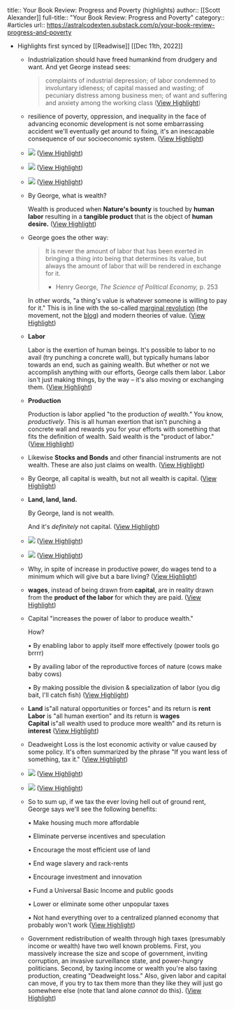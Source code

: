 title:: Your Book Review: Progress and Poverty (highlights)
author:: [[Scott Alexander]]
full-title:: "Your Book Review: Progress and Poverty"
category:: #articles
url:: https://astralcodexten.substack.com/p/your-book-review-progress-and-poverty

- Highlights first synced by [[Readwise]] [[Dec 11th, 2022]]
	- Industrialization should have freed humankind from drudgery and want. And yet George instead sees:
	  
	  > complaints of industrial depression; of labor condemned to involuntary idleness; of capital massed and wasting; of pecuniary distress among business men; of want and suffering and anxiety among the working class ([View Highlight](https://read.readwise.io/read/01gm0836y8hbp19pk265gt4p8v))
	- resilience of poverty, oppression, and inequality in the face of advancing economic development is not some embarrassing accident we'll eventually get around to fixing, it's an inescapable consequence of our socioeconomic system. ([View Highlight](https://read.readwise.io/read/01gm083vfgsw1phtmsaqxhm1z0))
	- ![](https://substackcdn.com/image/fetch/w_1456,c_limit,f_auto,q_auto:good,fl_progressive:steep/https%3A%2F%2Fbucketeer-e05bbc84-baa3-437e-9518-adb32be77984.s3.amazonaws.com%2Fpublic%2Fimages%2F4575c4fc-b789-4177-9c22-6bd6040ea5ba_726x512.png) ([View Highlight](https://read.readwise.io/read/01gm0856zpnxk3qaae97q05baf))
	- ![](https://substackcdn.com/image/fetch/w_1456,c_limit,f_auto,q_auto:good,fl_progressive:steep/https%3A%2F%2Fbucketeer-e05bbc84-baa3-437e-9518-adb32be77984.s3.amazonaws.com%2Fpublic%2Fimages%2F1115a295-9275-428a-8434-9572119c596d_3000x2100.png) ([View Highlight](https://read.readwise.io/read/01gm085a0zszjsbpydcemm12jh))
	- ![](https://substackcdn.com/image/fetch/w_1456,c_limit,f_auto,q_auto:good,fl_progressive:steep/https%3A%2F%2Fbucketeer-e05bbc84-baa3-437e-9518-adb32be77984.s3.amazonaws.com%2Fpublic%2Fimages%2Ff9b8eea9-8bd6-4c81-8dd7-93f192a542f7_980x713.png) ([View Highlight](https://read.readwise.io/read/01gm085pd8rx0h183yx0zamrxn))
	- By George, what is wealth?
	  
	  Wealth is produced when **Nature's bounty** is touched by **human labor** resulting in a **tangible product** that is the object of **human desire.** ([View Highlight](https://read.readwise.io/read/01gm086n5w4snz7atp49ws227m))
	- George goes the other way:
	  
	  > It is never the amount of labor that has been exerted in bringing a thing into being that determines its value, but always the amount of labor that will be rendered in exchange for it.  
	  >   
	  > - Henry George, *The Science of Political Economy,* p. 253
	  
	  In other words, "a thing's value is whatever someone is willing to pay for it." This is in line with the so-called [marginal revolution](https://en.wikipedia.org/wiki/Marginal_utility#Marginal_Revolution) (the movement, not the [blog](https://marginalrevolution.com/)) and modern theories of value. ([View Highlight](https://read.readwise.io/read/01gm087xyytxa0wkz1mqw12850))
	- **Labor**
	  
	  Labor is the exertion of human beings. It's possible to labor to no avail (try punching a concrete wall), but typically humans labor towards an end, such as gaining wealth. But whether or not we accomplish anything with our efforts, George calls them labor. Labor isn't just making things, by the way – it's also moving or exchanging them. ([View Highlight](https://read.readwise.io/read/01gm088sswk79sjn0m22ab4mkg))
	- **Production**
	  
	  Production is labor applied "to the production *of wealth."* You know, *productively*. This is all human exertion that isn't punching a concrete wall and rewards you for your efforts with something that fits the definition of wealth. Said wealth is the "product of labor." ([View Highlight](https://read.readwise.io/read/01gm0894615xkg8h7cr1ak887f))
	- Likewise **Stocks and Bonds** and other financial instruments are not wealth. These are also just claims on wealth. ([View Highlight](https://read.readwise.io/read/01gm08acfdxkh84w985sdaams9))
	- By George, all capital is wealth, but not all wealth is capital. ([View Highlight](https://read.readwise.io/read/01gm08bw346rae9snfvk7d2mpn))
	- **Land, land, land.**
	  
	  By George, land is not wealth.
	  
	  And it's *definitely* not capital. ([View Highlight](https://read.readwise.io/read/01gm08cjj33f7efq0hh6dsz80d))
	- ![](https://substackcdn.com/image/fetch/w_1456,c_limit,f_auto,q_auto:good,fl_progressive:steep/https%3A%2F%2Fbucketeer-e05bbc84-baa3-437e-9518-adb32be77984.s3.amazonaws.com%2Fpublic%2Fimages%2F28ef979e-83da-4d1b-8d81-5f08fd6103a5_516x600.png) ([View Highlight](https://read.readwise.io/read/01gm08d352x10qmvm0jkmg1bb5))
	- ![](https://substackcdn.com/image/fetch/w_1456,c_limit,f_auto,q_auto:good,fl_progressive:steep/https%3A%2F%2Fbucketeer-e05bbc84-baa3-437e-9518-adb32be77984.s3.amazonaws.com%2Fpublic%2Fimages%2F68f4f7f0-2016-4fe9-9996-879a3c92db74_516x600.png) ([View Highlight](https://read.readwise.io/read/01gm08d8yfjzpd3yet7dts9cd6))
	- Why, in spite of increase in productive power, do wages tend to a minimum which will give but a bare living? ([View Highlight](https://read.readwise.io/read/01gm08f3ca6sf8pgwanhdxb7m6))
	- **wages**, instead of being drawn from **capital**, are in reality drawn from the **product of the labor** for which they are paid. ([View Highlight](https://read.readwise.io/read/01gm08fz12y821xgkwsebj7580))
	- Capital "increases the power of labor to produce wealth."
	  
	  How?
	  
	  •   By enabling labor to apply itself more effectively (power tools go brrrr)
	    
	  •   By availing labor of the reproductive forces of nature (cows make baby cows)
	    
	  •   By making possible the division & specialization of labor (you dig bait, I'll catch fish) ([View Highlight](https://read.readwise.io/read/01gm08haqqk0h62bg5w777ns66))
	- **Land** is"all natural opportunities or forces" and its return is **rent**  
	  **Labor** is "all human exertion" and its return is **wages**  
	  **Capital** is"all wealth used to produce more wealth" and its return is **interest** ([View Highlight](https://read.readwise.io/read/01gm08k4bj6bk80851fct2a2eg))
	- Deadweight Loss is the lost economic activity or value caused by some policy. It's often summarized by the phrase "If you want less of something, tax it." ([View Highlight](https://read.readwise.io/read/01gm08sm3km9yne1asjpa7hfdz))
	- ![](https://substackcdn.com/image/fetch/w_1456,c_limit,f_auto,q_auto:good,fl_progressive:steep/https%3A%2F%2Fbucketeer-e05bbc84-baa3-437e-9518-adb32be77984.s3.amazonaws.com%2Fpublic%2Fimages%2F9e01d1dd-61fa-4c1b-8f90-6669f2c20d81_632x632.png) ([View Highlight](https://read.readwise.io/read/01gm08sbgdf4sh2zr5jf64dsjh))
	- ![](https://substackcdn.com/image/fetch/w_1456,c_limit,f_auto,q_auto:good,fl_progressive:steep/https%3A%2F%2Fbucketeer-e05bbc84-baa3-437e-9518-adb32be77984.s3.amazonaws.com%2Fpublic%2Fimages%2F730bd7b8-6dbf-4e23-a799-91187ec8b9ed_520x520.png) ([View Highlight](https://read.readwise.io/read/01gm08stk7nneepn5zhc6qtaez))
	- So to sum up, if we tax the ever loving hell out of ground rent, George says we'll see the following benefits:
	  
	  •   Make housing much more affordable
	    
	  •   Eliminate perverse incentives and speculation
	    
	  •   Encourage the most efficient use of land
	    
	  •   End wage slavery and rack-rents
	    
	  •   Encourage investment and innovation
	    
	  •   Fund a Universal Basic Income and public goods
	    
	  •   Lower or eliminate some other unpopular taxes
	    
	  •   Not hand everything over to a centralized planned economy that probably won't work ([View Highlight](https://read.readwise.io/read/01gm08vgs83tnqnz2g3y6v0ka4))
	- Government redistribution of wealth through high taxes (presumably income or wealth) have two well known problems. First, you massively increase the size and scope of government, inviting corruption, an invasive surveillance state, and power-hungry politicians. Second, by taxing income or wealth you're also taxing production, creating "Deadweight loss." Also, given labor and capital can move, if you try to tax them more than they like they will just go somewhere else (note that land alone *cannot* do this). ([View Highlight](https://read.readwise.io/read/01gm08wgfnrf9t2grkkhvddfag))